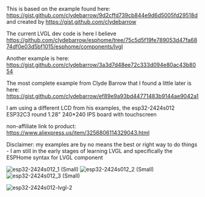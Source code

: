 This is based on the example found here: https://gist.github.com/clydebarrow/9d2cffd739cb844e9d6d5005fd29518d and created by https://gist.github.com/clydebarrow

The current LVGL dev code is here I believe https://github.com/clydebarrow/esphome/tree/75c5d5f19fe789053d47fa6874df0e03d5bf1015/esphome/components/lvgl

Another example is here: https://gist.github.com/clydebarrow/3a3d7d48ee72c333d094e80ac43b8054

The most complete example from Clyde Barrow that I found a little later is here:
https://gist.github.com/clydebarrow/ef89e9a93bd44771483b9144ae9042a1

I am using a different LCD from his examples, the esp32-2424s012 ESP32C3 round 1.28" 240*240 IPS board with touchscreen

non-affiliate link to product:
https://www.aliexpress.us/item/3256806114329043.html

Disclaimer: my examples are by no means the best or right way to do things - I am still in the early stages of learning LVGL and specifically the ESPHome syntax for LVGL component

![esp32-2424s012_1 (Small)](https://github.com/clowrey/esphome-esp32-2424s012-lvgl-powermeter/assets/6935928/f7c1a190-99d1-4168-a0c7-906efd464e62)
![esp32-2424s012_2 (Small)](https://github.com/clowrey/esphome-esp32-2424s012-lvgl-powermeter/assets/6935928/6b1ba872-356d-426f-aa1e-d95ab732c966)
![esp32-2424s012_3 (Small)](https://github.com/clowrey/esphome-esp32-2424s012-lvgl-powermeter/assets/6935928/e51b7cd1-dc2e-46a3-a03a-f01a7e7d2377)



![esp32-2424s012-lvgl-2](https://github.com/clowrey/esphome-esp32-2424s012-lvgl-powermeter/assets/6935928/df1c8915-9a5c-425e-a78f-248a0b2734d7)

